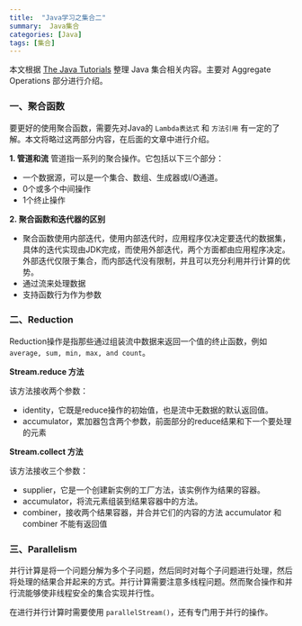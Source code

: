 ```yaml
---
title:  "Java学习之集合二"
summary:  Java集合
categories: [Java]
tags: [集合]
---
```


本文根据 [The Java Tutorials](http://docs.oracle.com/javase/tutorial/) 整理 Java 集合相关内容。主要对 Aggregate Operations 部分进行介绍。


### 一、聚合函数
要更好的使用聚合函数，需要先对Java的 `Lambda表达式` 和 `方法引用` 有一定的了解。本文将略过这两部分内容，在后面的文章中进行介绍。

**1. 管道和流**
管道指一系列的聚合操作。它包括以下三个部分：
  * 一个数据源，可以是一个集合、数组、生成器或I/O通道。
  * 0个或多个中间操作
  * 1个终止操作

**2. 聚合函数和迭代器的区别**
  * 聚合函数使用内部迭代，使用内部迭代时，应用程序仅决定要迭代的数据集，具体的迭代实现由JDK完成，而使用外部迭代，两个方面都由应用程序决定。外部迭代仅限于集合，而内部迭代没有限制，并且可以充分利用并行计算的优势。
  * 通过流来处理数据
  * 支持函数行为作为参数

### 二、Reduction
Reduction操作是指那些通过组装流中数据来返回一个值的终止函数，例如 `average, sum, min, max, and count`。

**Stream.reduce 方法**

该方法接收两个参数：
  * identity，它既是reduce操作的初始值，也是流中无数据的默认返回值。
  * accumulator，累加器包含两个参数，前面部分的reduce结果和下一个要处理的元素

**Stream.collect 方法**

该方法接收三个参数：
  * supplier，它是一个创建新实例的工厂方法，该实例作为结果的容器。
  * accumulator，将流元素组装到结果容器中的方法。
  * combiner，接收两个结果容器，并合并它们的内容的方法
accumulator 和 combiner 不能有返回值
### 三、Parallelism
并行计算是将一个问题分解为多个子问题，然后同时对每个子问题进行处理，然后将处理的结果合并起来的方式。并行计算需要注意多线程问题。然而聚合操作和并行流能够使非线程安全的集合实现并行性。

在进行并行计算时需要使用 `parallelStream()`，还有专门用于并行的操作。
